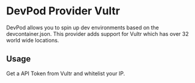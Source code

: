 # DevPod Provider Vultr

DevPod allows you to spin up dev environments based on the devcontainer.json. This provider adds support for Vultr which has over 32 world wide locations.

## Usage

Get a API Token from Vultr and whitelist your IP.
